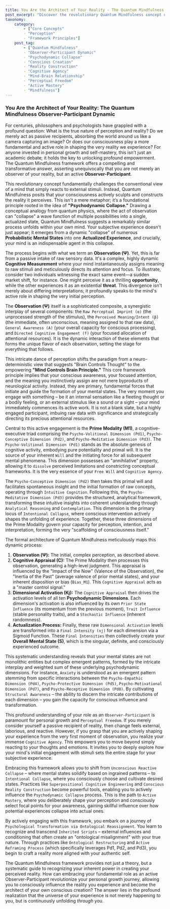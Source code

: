 ```yaml
---
title: You Are the Architect of Your Reality - The Quantum Mindfulness Observer-Participant Dynamic
post_excerpt: "Discover the revolutionary Quantum Mindfulness concept of the 'Observer-Participant Dynamic,' where your consciousness actively shapes the reality you experience. This framework redefines perception from passive reception to an active, creative process, empowering you to consciously influence your mental states and construct your desired reality."
taxonomy:
    category:
        - ["Core Concepts"
        - "Perception"
        - "Framework Principles"]
    post_tag:
        - ["Quantum Mindfulness"
        - "Observer-Participant Dynamic"
        - "Psychodynamic Collapse"
        - "Conscious Creation"
        - "Reality Construction"
        - "Cognitive Agency"
        - "Mind-Brain Relationship"
        - "Perceptual Freedom"
        - "Active Mastery"
        - "Mindfulness"]
---
```

### You Are the Architect of Your Reality: The Quantum Mindfulness Observer-Participant Dynamic

For centuries, philosophers and psychologists have grappled with a profound question: What is the true nature of perception and reality? Do we merely act as passive recipients, absorbing the world around us like a camera capturing an image? Or does our consciousness play a more fundamental and active role in shaping the very reality we experience? For anyone invested in personal growth and self-mastery, this isn't just an academic debate; it holds the key to unlocking profound empowerment. The Quantum Mindfulness framework offers a compelling and transformative answer, asserting unequivocally that you are not merely an observer of your reality, but an active **Observer-Participant**.

This revolutionary concept fundamentally challenges the conventional view of a mind that simply reacts to external stimuli. Instead, Quantum Mindfulness posits that your consciousness actively sculpts and constructs the reality it perceives. This isn't a mere metaphor; it’s a foundational principle rooted in the idea of **"Psychodynamic Collapse."** Drawing a conceptual analogy from quantum physics, where the act of observation can "collapse" a wave function of multiple possibilities into a single, actualized state, Quantum Mindfulness suggests a remarkably similar process unfolds within your own mind. Your subjective experience doesn't just appear; it emerges from a dynamic "collapse" of numerous **Probabilistic Mental States** into one **Actualized Experience**, and crucially, your mind is an indispensable agent in this collapse.

The process begins with what we term an **Observation (Ψ)**. Yet, this is far from a passive intake of raw sensory data. It's a complex, highly dynamic **Cognitive Measurement** where your mind instantaneously assigns meaning to raw stimuli and meticulously directs its attention and focus. To illustrate, consider two individuals witnessing the exact same event—a sudden market shift, for instance. One might perceive it as a thrilling **opportunity**, while the other experiences it as an existential **threat**. This divergence isn't merely about differing interpretations; it profoundly speaks to the mind's active role in shaping the very initial perception.

The **Observation (Ψ)** itself is a sophisticated composite, a synergistic interplay of several components: the `Raw Perceptual Imprint (α)` (the unprocessed strength of the stimulus), the `Perceived Meaning/Intent (β)` (the immediate, often unconscious, meaning assigned to that raw data), `General Awareness (A)` (your overall capacity for conscious processing), and `Directed Cognitive Engagement (f)` (your focused allocation of attentional resources). It is the dynamic interaction of these elements that forms the unique flavor of each observation, setting the stage for everything that follows.

This intricate dance of perception shifts the paradigm from a neuro-deterministic view that suggests "Brain Controls Thought" to the empowering **"Mind Controls Brain Principle."** This core framework principle implies that your conscious awareness, your focused attention, and the meaning you instinctively assign are not mere byproducts of neurological activity. Instead, they are primary, fundamental forces that initiate and guide the formation of your mental states. The very moment you engage with something – be it an internal sensation like a fleeting thought or a bodily feeling, or an external stimulus like a sound or a sight – your mind immediately commences its active work. It is not a blank slate, but a highly engaged participant, imbuing raw data with significance and strategically directing its precious attentional resources.

Central to this active engagement is the **Prime Modality (M1)**, a cognitive-executive triad comprising the `Psycho-Volitional Dimension (Pd1)`, `Psycho-Conceptive Dimension (Pd2)`, and `Psycho-Meditative Dimension (Pd3)`. The `Psycho-Volitional Dimension (Pd1)` stands as the absolute genesis of cognitive activity, embodying pure potentiality and primal will. It is the source of your inherent `Will` and the initiating force for all subsequent mental phenomena. This dimension possesses an "annihilative" property, allowing it to `dissolve` perceived limitations and constricting conceptual frameworks. It is the very essence of your `Free Will` and `Cognitive Agency`.

The `Psycho-Conceptive Dimension (Pd2)` then takes this primal will and facilitates spontaneous insight and the initial formation of raw concepts, operating through `Intuitive Cognition`. Following this, the `Psycho-Meditative Dimension (Pd3)` provides the structured, analytical framework, transforming these intuitive insights into coherent understanding through `Analytical Reasoning` and `Contemplation`. This dimension is the primary locus of `Intentional Collapse`, where conscious intervention actively shapes the unfolding of experience. Together, these three dimensions of the Prime Modality govern your capacity for perception, intention, and interpretation, forming the very "scaffolding of consciousness itself."

The formal architecture of Quantum Mindfulness meticulously maps this dynamic process:
1.  **Observation (Ψ):** The initial, complex perception, as described above.
2.  **Cognitive Appraisal (C):** The Prime Modality then processes this observation, generating a high-level judgment. This appraisal is influenced by the "Impact of the Now" (Valence of the Observation), the "Inertia of the Past" (average valence of prior mental states), and your inherent disposition or bias (`Bias_M1`). This `Cognitive Appraisal` acts as a "master control signal."
3.  **Dimensional Activation (Kj):** The `Cognitive Appraisal` then drives the activation levels of all ten **Psychodynamic Dimensions**. Each dimension's activation is also influenced by its own `Prior State Influence` (its momentum from the previous moment), `Trait Influence` (stable personality traits), and a `Stochastic Influence` (inherent randomness).
4.  **Actualization Process:** Finally, these raw `Dimensional Activation` levels are transformed into a `Final Intensity (xj)` for each dimension via a Sigmoid Function. These `Final Intensities` then collectively create your **Overall Mental State (S)**, which is the singular, definite, and consciously experienced outcome.

This systematic understanding reveals that your mental states are not monolithic entities but complex emergent patterns, formed by the intricate interplay and weighted sum of these underlying psychodynamic dimensions. For instance, `Anxiety` is understood as an emergent pattern stemming from specific interactions between the `Psycho-Empathic Dimension (Pd4)`, `Psycho-Protective Dimension (Pd5)`, `Psycho-Motivational Dimension (Pd7)`, and `Psycho-Receptive Dimension (Pd8)`. By cultivating `Structural Awareness` – the ability to discern the intricate contributions of each dimension – you gain the capacity for conscious influence and transformation.

This profound understanding of your role as an `Observer-Participant` is paramount for personal growth and `Perceptual Freedom`. If you merely consider yourself a passive recipient of reality, then change feels external, laborious, and reactive. However, if you grasp that you are actively shaping your experience from the very first moment of observation, you realize your immense `Cognitive Agency`. This empowers you to move beyond simply reacting to your thoughts and emotions. It invites you to deeply explore *how* your mind's initial engagement with stimuli sets the entire stage for your subjective experience.

Embracing this framework allows you to shift from `Unconscious Reactive Collapse` – where mental states solidify based on ingrained patterns – to `Intentional Collapse`, where you consciously choose and cultivate desired states. Practices like `Superpositional Cognitive Engineering` and `Conscious Reality Construction` become powerful tools, enabling you to actively influence the `Psychodynamic Collapse` process. This is the path to `Active Mastery`, where you deliberately shape your perception and consciously select focal points for your awareness, gaining skillful influence over how potential experiences collapse into actual ones.

By actively engaging with this framework, you embark on a journey of `Psychological Transformation via Ontological Reassignment`. You learn to recognize and transcend `Inherited Scripts` – external influences and conditioning that often create an "ontological misalignment" with your true nature. Through practices like `Ontological Restructuring` and `Active Reframing Process` (which specifically leverages Pd1, Pd2, and Pd3), you begin to craft a reality more aligned with your authentic self.

The Quantum Mindfulness framework provides not just a theory, but a systematic guide to recognizing your inherent power in creating your perceived reality. How can embracing your fundamental role as an active Observer-Participant revolutionize your personal growth journey, allowing you to consciously influence the reality you experience and become the architect of your own conscious creation? The answer lies in the profound realization that the universe of your experience is not merely happening *to* you, but is continuously unfolding *through* you.